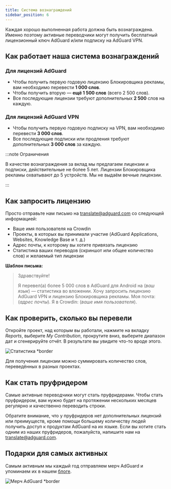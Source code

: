 ```yaml
---
title: Система вознаграждений
sidebar_position: 6
---
```


Каждая хорошо выполненная работа должна быть вознаграждена. Именно поэтому активные переводчики могут получить бесплатный лицензионный ключ AdGuard и/или подписку на AdGuard VPN.

## Как работает наша система вознаграждений

### Для лицензий AdGuard

- Чтобы получить первую годовую лицензию Блокировщика рекламы, вам необходимо перевести **1 000 слов**.
- Чтобы получить вторую — **ещё 1 500 слов** (всего 2 500 слов).
- Все последующие лицензии требуют дополнительных **2 500** слов на каждую.

### Для лицензий AdGuard VPN

- Чтобы получить первую годовую подписку на VPN, вам необходимо перевести **3 000 слов**.
- Все последующие подписки или продления требуют дополнительных **3 000 слов** за каждую.

:::note Ограничения

В качестве вознаграждения за вклад мы предлагаем лицензии и подписки, действительные не более 5 лет. Лицензии Блокировщика рекламы охватывают до 5 устройств. Мы не выдаём вечные лицензии.

:::

## Как запросить лицензию

Просто отправьте нам письмо на [translate@adguard.com](mailto:translate@adguard.com) со следующей информацией:

- Ваше имя пользователя на Crowdin
- Проекты, в которых вы принимали участие (AdGuard Applications, Websites, Knowledge Base и т. д.)
- Адрес почты, к которому вы хотите привязать лицензию
- Статистика ваших переводов (скриншот или общее количество слов) и желаемый тип лицензии

**Шаблон письма:**

> Здравствуйте!
> 
> Я перевел(а) более 5 000 слов в AdGuard для Android на (*ваш язык*) — статистика во вложении. Хочу запросить лицензию AdGuard VPN и лицензию Блокировщика рекламы. Моя почта: (*адрес почты*). Я в Crowdin: (*ваше имя пользователя*).

## Как проверить, сколько вы перевели

Откройте проект, над которым вы работали, нажмите на вкладку *Reports*, выберите *My Contribution*, прокрутите вниз, выберите диапазон дат и сгенерируйте отчёт. В результате вы увидите что-то вроде этого.

![Статистика *border](https://cdn.adtidy.org/content/kb/ad_blocker/miscellaneous/adguard_translations/statistics.png)

Для получения лицензии можно суммировать количество слов, переведённых в разных проектах.

## Как стать пруфридером

Самые активные переводчики могут стать пруфридерами. Чтобы стать пруфридером, вам нужно будет на протяжении нескольких месяцев регулярно и качественно переводить строки.

Обратите внимание, что у пруфридеров нет дополнительных лицензий или преимуществ, кроме помощи большему количеству людей получить доступ к продуктам AdGuard на их языке. Если вы хотите стать одним из наших пруфридеров, пожалуйста, напишите нам на [translate@adguard.com](mailto:translate@adguard.com).

## Подарки для самых активных

Самым активным мы каждый год отправляем мерч AdGuard и упоминаем их в нашем [блоге](https://adguard.com/ru/blog/best-contributors-2023.html).

![Мерч AdGuard *border](https://cdn.adguard.com/public/Adguard/Blog/presents.png)
